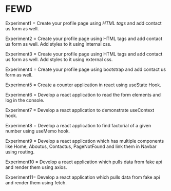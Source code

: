 # FEWD

Experiment1 = Create your profile page using _HTML tags_ and add contact us form as well.

Experiment2 = Create your profile page using HTML tags and add contact us form as well. Add styles to it using internal css.

Experiment3 = Create your profile page using HTML tags and add contact us form as well. Add styles to it using external css.

Experiment4 = Create your profile page using bootstrap and add contact us form as well. 

Experiment5 = Create a counter application in react using useState Hook.

Experiment6 = Develop a react application to read the form elements and log in the console.

Experiment7 = Develop a react application to demonstrate useContext hook.

Experiment8 = Develop a react application to find factorial of a given number using useMemo hook.

Experiment9 = Develop a react application which has multiple components like Home, Aboutus, Contactus, PageNotFound and link them in Navbar using routing.

Experiment10 = Develop a react application which pulls data from fake api and render them using axios.

Experiment11= Develop a react application which pulls data from fake api and render them using fetch.
